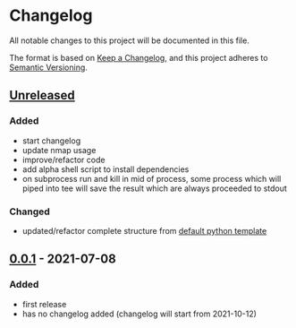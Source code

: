 # Changelog

All notable changes to this project will be documented in this file.

The format is based on [Keep a Changelog](https://keepachangelog.com/en/1.0.0/),
and this project adheres to [Semantic Versioning](https://semver.org/spec/v2.0.0.html).

## [Unreleased]

### Added

- start changelog
- update nmap usage
- improve/refactor code
- add alpha shell script to install dependencies
- on subprocess run and kill in mid of process, some process which will piped into tee
  will save the result which are always proceeded to stdout

### Changed

- updated/refactor complete structure from [default python template](https://github.com/MVladislav/vm-cli-template)

## [0.0.1] - 2021-07-08

### Added

- first release
- has no changelog added (changelog will start from 2021-10-12)

[unreleased]: https://github.com/MVladislav/vm-recon/compare/v1.0.0...HEAD
[0.0.1]: https://github.com/MVladislav/vm-recon/releases/tag/v0.0.1
